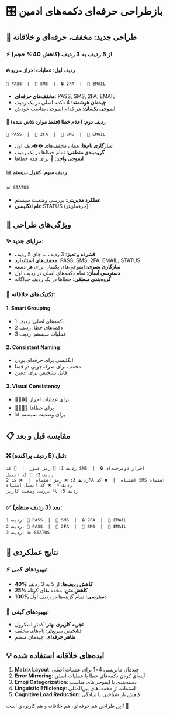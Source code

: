 # 🎛️ بازطراحی حرفه‌ای دکمه‌های ادمین

## 🎯 **طراحی جدید: مخفف، حرفه‌ای و خلاقانه**

### ⚡ **از 5 ردیف به 3 ردیف (کاهش 40% حجم)**

#### **🔥 ردیف اول: عملیات احراز سریع**
```
🔐 PASS  |  📱 SMS  |  🔒 2FA  |  📧 EMAIL
```
- **مخفف‌های حرفه‌ای**: PASS, SMS, 2FA, EMAIL
- **چیدمان هوشمند**: 4 دکمه اصلی در یک ردیف
- **ایموجی یکسان**: هر کدام ایموجی مناسب خودش

#### **🚫 ردیف دوم: اعلام خطا (فقط موارد تلاش شده)**
```
🚫 PASS  |  🚫 2FA  |  🚫 SMS  |  🚫 EMAIL
```
- **سازگاری نام‌ها**: همان مخفف‌های ��دیف اول
- **گروه‌بندی منطقی**: تمام خطاها در یک ردیف
- **ایموجی واحد**: 🚫 برای همه خطاها

#### **📊 ردیف سوم: کنترل سیستم**
```
📊 STATUS
```
- **عملکرد مدیریتی**: بررسی وضعیت سیستم
- **نام انگلیسی**: STATUS (حرفه‌ای‌تر)

## 🎨 **ویژگی‌های طراحی**

### ✨ **مزایای جدید:**
- **فشرده و تمیز**: 3 ردیف به جای 5 ردیف
- **مخفف‌های استاندارد**: PASS, SMS, 2FA, EMAIL, STATUS
- **سازگاری بصری**: ایموجی‌های یکسان برای هر دسته
- **دسترسی آسان**: تمام دکمه‌های اصلی در ردیف اول
- **گروه‌بندی منطقی**: خطاها در یک ردیف جداگانه

### 🔧 **تکنیک‌های خلاقانه:**

#### **1. Smart Grouping** 
- دکمه‌های اصلی: ردیف 1
- دکمه‌های خطا: ردیف 2  
- عملیات سیستم: ردیف 3

#### **2. Consistent Naming**
- انگلیسی برای حرفه‌ای بودن
- مخفف برای صرفه‌جویی در فضا
- قابل تشخیص برای ادمین

#### **3. Visual Consistency**
- 🔐📱🔒📧 برای عملیات احراز
- 🚫🚫🚫🚫 برای خطاها  
- 📊 برای وضعیت سیستم

## 📋 **مقایسه قبل و بعد**

### ❌ **قبل (5 ردیف پراکنده):**
```
ردیف 1: 🔐 رمز عبور  |  📱 کد SMS  |  🔒 احراز دومرحله‌ای
ردیف 2: 📧 کد ایمیل
ردیف 3: ❌ رمز اشتباه  |  ❌ کد 2FA اشتباه  |  ❌ کد SMS اشتباه  
ردیف 4: ❌ کد ایمیل اشتباه
ردیف 5: 🔍 بررسی وضعیت کاربر
```

### ✅ **بعد (3 ردیف منظم):**
```
ردیف 1: 🔐 PASS  |  📱 SMS  |  🔒 2FA  |  📧 EMAIL
ردیف 2: 🚫 PASS  |  🚫 2FA  |  🚫 SMS  |  🚫 EMAIL  
ردیف 3: 📊 STATUS
```

## 🚀 **نتایج عملکردی**

### ⚡ **بهبودهای کمی:**
- **40% کاهش ردیف‌ها**: از 5 به 3 ردیف
- **25% کاهش متن**: مخفف‌های کوتاه
- **100% دسترسی**: تمام گزینه‌ها در ردیف اول

### 🎯 **بهبودهای کیفی:**
- **تجربه کاربری بهتر**: کمتر اسکرول
- **تشخیص سریع‌تر**: نام‌های مخفف
- **ظاهر حرفه‌ای**: چیدمان منظم

## 💡 **ایده‌های خلاقانه استفاده شده**

1. **Matrix Layout**: چیدمان ماتریسی 4×1 برای عملیات اصلی
2. **Error Mirroring**: آینه‌ای کردن دکمه‌های خطا با عملیات اصلی
3. **Emoji Categorization**: دسته‌بندی با ایموجی‌های مناسب
4. **Linguistic Efficiency**: استفاده از مخفف‌های بین‌المللی
5. **Cognitive Load Reduction**: کاهش بار شناختی با سادگی

این طراحی هم حرفه‌ای، هم خلاقانه و هم کاربردی است! 🎉
